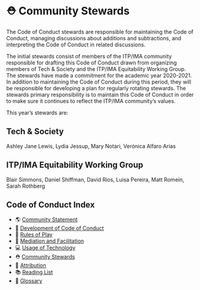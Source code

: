 # ⛑ Community Stewards

The Code of Conduct stewards are responsible for maintaining the Code of Conduct, managing discussions about additions and subtractions, and interpreting the Code of Conduct in related discussions.

The initial stewards consist of members of the ITP/IMA community responsible for drafting this Code of Conduct drawn from organizing members of Tech & Society and the ITP/IMA Equitability Working Group. The stewards have made a commitment for the academic year 2020-2021. In addition to maintaining the Code of Conduct during this period, they will be responsible for developing a plan for regularly rotating stewards. The stewards primary responsibility is to maintain this Code of Conduct in order to make sure it continues to reflect the ITP/IMA community’s values.

This year’s stewards are:

## Tech & Society

Ashley Jane Lewis, Lydia Jessup, Mary Notari, Verónica Alfaro Arias

## ITP/IMA Equitability Working Group

Blair Simmons, Daniel Shiffman, David Rios, Luisa Pereira, Matt Romein, Sarah Rothberg

## Code of Conduct Index
* 🌎 [Community Statement](community-statement.md)
* 🚧 [Development of Code of Conduct](CONTRIBUTING.md)
* 🌈 [Rules of Play](rules-of-play.md)
* 💜 [Mediation and Facilitation](mediation-facilitation.md)
* 💻 [Usage of Technology](usage-of-technology.md)
* ⛑ [Community Stewards](community-stewards.md)
* 🔗 [Attribution](attribution.md)
* 📚 [Reading List](reading-list.md)
* 📇 [Glossary](glossary.md)

